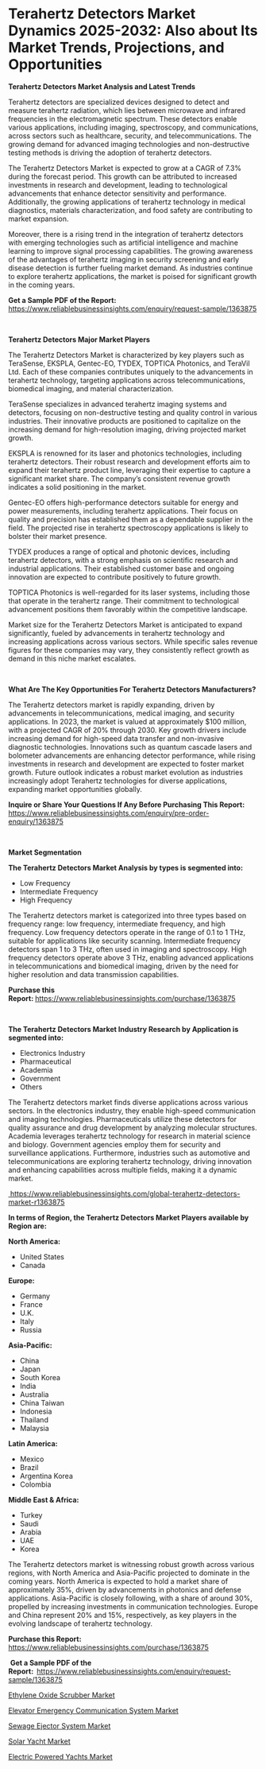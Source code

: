 <p><h1>Terahertz Detectors Market Dynamics 2025-2032: Also about Its Market Trends, Projections, and Opportunities</h1></p><p><strong>Terahertz Detectors Market Analysis and Latest Trends</strong></p>
<p><p>Terahertz detectors are specialized devices designed to detect and measure terahertz radiation, which lies between microwave and infrared frequencies in the electromagnetic spectrum. These detectors enable various applications, including imaging, spectroscopy, and communications, across sectors such as healthcare, security, and telecommunications. The growing demand for advanced imaging technologies and non-destructive testing methods is driving the adoption of terahertz detectors.</p><p>The Terahertz Detectors Market is expected to grow at a CAGR of 7.3% during the forecast period. This growth can be attributed to increased investments in research and development, leading to technological advancements that enhance detector sensitivity and performance. Additionally, the growing applications of terahertz technology in medical diagnostics, materials characterization, and food safety are contributing to market expansion.</p><p>Moreover, there is a rising trend in the integration of terahertz detectors with emerging technologies such as artificial intelligence and machine learning to improve signal processing capabilities. The growing awareness of the advantages of terahertz imaging in security screening and early disease detection is further fueling market demand. As industries continue to explore terahertz applications, the market is poised for significant growth in the coming years.</p></p>
<p><strong>Get a Sample PDF of the Report:&nbsp;</strong> <a href="https://www.reliablebusinessinsights.com/enquiry/request-sample/1363875?utm_campaign=1119&utm_medium=2&utm_source=Github&utm_content=ia&utm_term=19022025&utm_id=terahertz-detectors">https://www.reliablebusinessinsights.com/enquiry/request-sample/1363875</a></p>
<p>&nbsp;</p>
<p><strong>Terahertz Detectors Major Market Players</strong></p>
<p><p>The Terahertz Detectors Market is characterized by key players such as TeraSense, EKSPLA, Gentec-EO, TYDEX, TOPTICA Photonics, and TeraVil Ltd. Each of these companies contributes uniquely to the advancements in terahertz technology, targeting applications across telecommunications, biomedical imaging, and material characterization.</p><p>TeraSense specializes in advanced terahertz imaging systems and detectors, focusing on non-destructive testing and quality control in various industries. Their innovative products are positioned to capitalize on the increasing demand for high-resolution imaging, driving projected market growth.</p><p>EKSPLA is renowned for its laser and photonics technologies, including terahertz detectors. Their robust research and development efforts aim to expand their terahertz product line, leveraging their expertise to capture a significant market share. The company’s consistent revenue growth indicates a solid positioning in the market.</p><p>Gentec-EO offers high-performance detectors suitable for energy and power measurements, including terahertz applications. Their focus on quality and precision has established them as a dependable supplier in the field. The projected rise in terahertz spectroscopy applications is likely to bolster their market presence.</p><p>TYDEX produces a range of optical and photonic devices, including terahertz detectors, with a strong emphasis on scientific research and industrial applications. Their established customer base and ongoing innovation are expected to contribute positively to future growth.</p><p>TOPTICA Photonics is well-regarded for its laser systems, including those that operate in the terahertz range. Their commitment to technological advancement positions them favorably within the competitive landscape.</p><p>Market size for the Terahertz Detectors Market is anticipated to expand significantly, fueled by advancements in terahertz technology and increasing applications across various sectors. While specific sales revenue figures for these companies may vary, they consistently reflect growth as demand in this niche market escalates.</p></p>
<p>&nbsp;</p>
<p><strong>What Are The Key Opportunities For Terahertz Detectors Manufacturers?</strong></p>
<p><p>The Terahertz detectors market is rapidly expanding, driven by advancements in telecommunications, medical imaging, and security applications. In 2023, the market is valued at approximately $100 million, with a projected CAGR of 20% through 2030. Key growth drivers include increasing demand for high-speed data transfer and non-invasive diagnostic technologies. Innovations such as quantum cascade lasers and bolometer advancements are enhancing detector performance, while rising investments in research and development are expected to foster market growth. Future outlook indicates a robust market evolution as industries increasingly adopt Terahertz technologies for diverse applications, expanding market opportunities globally.</p></p>
<p><strong>Inquire or Share Your Questions If Any Before Purchasing This Report:</strong> <a href="https://www.reliablebusinessinsights.com/enquiry/pre-order-enquiry/1363875?utm_campaign=1119&utm_medium=2&utm_source=Github&utm_content=ia&utm_term=19022025&utm_id=terahertz-detectors">https://www.reliablebusinessinsights.com/enquiry/pre-order-enquiry/1363875</a></p>
<p>&nbsp;</p>
<p><strong>Market Segmentation</strong></p>
<p><strong>The Terahertz Detectors Market Analysis by types is segmented into:</strong></p>
<p><ul><li>Low Frequency</li><li>Intermediate Frequency</li><li>High Frequency</li></ul></p>
<p><p>The Terahertz detectors market is categorized into three types based on frequency range: low frequency, intermediate frequency, and high frequency. Low frequency detectors operate in the range of 0.1 to 1 THz, suitable for applications like security scanning. Intermediate frequency detectors span 1 to 3 THz, often used in imaging and spectroscopy. High frequency detectors operate above 3 THz, enabling advanced applications in telecommunications and biomedical imaging, driven by the need for higher resolution and data transmission capabilities.</p></p>
<p><strong>Purchase this Report:&nbsp;</strong><a href="https://www.reliablebusinessinsights.com/purchase/1363875?utm_campaign=1119&utm_medium=2&utm_source=Github&utm_content=ia&utm_term=19022025&utm_id=terahertz-detectors">https://www.reliablebusinessinsights.com/purchase/1363875</a></p>
<p>&nbsp;</p>
<p><strong>The Terahertz Detectors Market Industry Research by Application is segmented into:</strong></p>
<p><ul><li>Electronics Industry</li><li>Pharmaceutical</li><li>Academia</li><li>Government</li><li>Others</li></ul></p>
<p><p>The Terahertz detectors market finds diverse applications across various sectors. In the electronics industry, they enable high-speed communication and imaging technologies. Pharmaceuticals utilize these detectors for quality assurance and drug development by analyzing molecular structures. Academia leverages terahertz technology for research in material science and biology. Government agencies employ them for security and surveillance applications. Furthermore, industries such as automotive and telecommunications are exploring terahertz technology, driving innovation and enhancing capabilities across multiple fields, making it a dynamic market.</p></p>
<p><a href="https://www.reliablebusinessinsights.com/global-terahertz-detectors-market-r1363875?utm_campaign=1119&utm_medium=2&utm_source=Github&utm_content=ia&utm_term=19022025&utm_id=terahertz-detectors">&nbsp;https://www.reliablebusinessinsights.com/global-terahertz-detectors-market-r1363875</a></p>
<p><strong>In terms of Region, the Terahertz Detectors Market Players available by Region are:</strong></p>
<p>
    <p> <strong> North America: </strong>
        <ul>
            <li>United States</li>
            <li>Canada</li>
        </ul>
        </p> 
    <p> <strong> Europe: </strong>
        <ul>
            <li>Germany</li>
            <li>France</li>
            <li>U.K.</li>
            <li>Italy</li>
            <li>Russia</li>
        </ul>
        </p> 
    <p> <strong> Asia-Pacific: </strong>
        <ul>
            <li>China</li>
            <li>Japan</li>
            <li>South Korea</li>
            <li>India</li>
            <li>Australia</li>
            <li>China Taiwan</li>
            <li>Indonesia</li>
            <li>Thailand</li>
            <li>Malaysia</li>
        </ul>
        </p> 
    <p> <strong> Latin America: </strong>
        <ul>
            <li>Mexico</li>
            <li>Brazil</li>
            <li>Argentina Korea</li>
            <li>Colombia</li>
        </ul>
        </p> 
    <p> <strong> Middle East & Africa: </strong>
        <ul>
            <li>Turkey</li>
            <li>Saudi</li>
            <li>Arabia</li>
            <li>UAE</li>
            <li>Korea</li>
        </ul>
    </p>
    </p>
<p><p>The Terahertz detectors market is witnessing robust growth across various regions, with North America and Asia-Pacific projected to dominate in the coming years. North America is expected to hold a market share of approximately 35%, driven by advancements in photonics and defense applications. Asia-Pacific is closely following, with a share of around 30%, propelled by increasing investments in communication technologies. Europe and China represent 20% and 15%, respectively, as key players in the evolving landscape of terahertz technology.</p></p>
<p><strong>Purchase this Report: </strong><a href="https://www.reliablebusinessinsights.com/purchase/1363875?utm_campaign=1119&utm_medium=2&utm_source=Github&utm_content=ia&utm_term=19022025&utm_id=terahertz-detectors">https://www.reliablebusinessinsights.com/purchase/1363875</a></p>
<p>&nbsp;<strong>Get a Sample PDF of the Report:&nbsp;&nbsp;</strong><a href="https://www.reliablebusinessinsights.com/enquiry/request-sample/1363875?utm_campaign=1119&utm_medium=2&utm_source=Github&utm_content=ia&utm_term=19022025&utm_id=terahertz-detectors">https://www.reliablebusinessinsights.com/enquiry/request-sample/1363875</a></p>
<p><strong></strong></p>
<p><p><a href="https://github.com/achuoheatly/Market-Research-Report-List-1/blob/main/ethylene-oxide-scrubber-market.md?utm_campaign=1119&utm_medium=2&utm_source=Github&utm_content=ia&utm_term=19022025&utm_id=terahertz-detectors">Ethylene Oxide Scrubber Market</a></p><p><a href="https://github.com/tandiapannas/Market-Research-Report-List-1/blob/main/elevator-emergency-communication-system-market.md?utm_campaign=1119&utm_medium=2&utm_source=Github&utm_content=ia&utm_term=19022025&utm_id=terahertz-detectors">Elevator Emergency Communication System Market</a></p><p><a href="https://github.com/azorrotutus/Market-Research-Report-List-1/blob/main/sewage-ejector-system-market.md?utm_campaign=1119&utm_medium=2&utm_source=Github&utm_content=ia&utm_term=19022025&utm_id=terahertz-detectors">Sewage Ejector System Market</a></p><p><a href="https://github.com/spoorsusama/Market-Research-Report-List-1/blob/main/solar-yacht-market.md?utm_campaign=1119&utm_medium=2&utm_source=Github&utm_content=ia&utm_term=19022025&utm_id=terahertz-detectors">Solar Yacht Market</a></p><p><a href="https://github.com/storcweithzg/Market-Research-Report-List-1/blob/main/electric-powered-yachts-market.md?utm_campaign=1119&utm_medium=2&utm_source=Github&utm_content=ia&utm_term=19022025&utm_id=terahertz-detectors">Electric Powered Yachts Market</a></p></p>